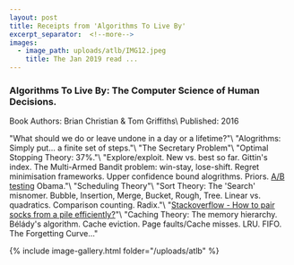 ```yaml
---
layout: post
title: Receipts from 'Algorithms To Live By'
excerpt_separator:  <!--more-->
images:
  - image_path: uploads/atlb/IMG12.jpeg
    title: The Jan 2019 read ...
---
```


### Algorithms To Live By: The Computer Science of Human Decisions.

Book Authors: Brian Christian & Tom Griffiths\\
Published: 2016

"What should we do or leave undone in a day or a lifetime?"\\
"Alogrithms: Simply put... a finite set of steps."\\
"The Secretary Problem"\\
"Optimal Stopping Theory: 37%."\\
"Explore/exploit. New vs. best so far. Gittin's index. The Multi-Armed Bandit problem: win-stay, lose-shift. Regret minimisation frameworks. Upper confidence bound alogrithms. Priors. <a href="https://www.mailmunch.com/blog/ab-testing-got-obama-60-million/">A/B testing</a> Obama."\\
"Scheduling Theory"\\
"Sort Theory: The 'Search' misnomer. Bubble, Insertion, Merge, Bucket, Rough, Tree. Linear vs. quadratics. Comparison counting. Radix."\\
"<a href="https://stackoverflow.com/questions/14415881/how-to-pair-socks-from-a-pile-efficiently">Stackoverflow - How to pair socks from a pile efficiently?</a>"\\
"Caching Theory: The memory hierarchy. Bélády's algorithm. Cache eviction. Page faults/Cache misses. LRU. FIFO. The Forgetting Curve..."

{% include image-gallery.html folder="/uploads/atlb" %}
